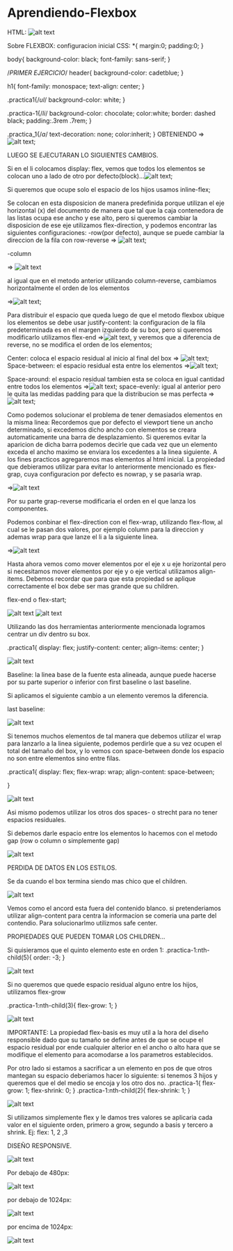 # Aprendiendo-Flexbox
HTML:
![alt text](image-12.png)

Sobre FLEXBOX:
configuracion inicial CSS:
*{
  margin:0;
  padding:0;
}

body{
  background-color: black;
  font-family: sans-serif;
}

/*PRIMER EJERCICIO*/
header{
  background-color: cadetblue;
}

h1{
  font-family: monospace;
  text-align: center;
}

.practica1{/*ul*/
 background-color: white;
}

.practica-1{/*li*/
  background-color: chocolate;
  color:white;
  border: dashed black;
  padding:.3rem .7rem;
}


.practica_1{/*a*/
  text-decoration: none;
  color:inherit;
}
OBTENIENDO => ![alt text](image-2.png);

LUEGO SE EJECUTARAN LO SIGUIENTES CAMBIOS.

Si en el li colocamos display: flex, vemos que todos los elementos se colocan uno a lado de otro por defecto(block)...![alt text](image-3.png);

Si queremos que ocupe solo el espacio de los hijos usamos inline-flex;

Se colocan en esta disposicion de manera predefinida porque utilizan el eje horizontal (x) del documento de manera que tal que la caja contenedora de las listas ocupa ese ancho y ese alto, pero si queremos cambiar la disposicion de ese eje utilizamos flex-direction, y podemos encontrar las siguientes configuraciones:
  -row(por defecto), aunque se puede cambiar la direccion de la fila con row-reverse => ![alt text](image-5.png);


  -column 
  
  => ![alt text](image-4.png) 
  
  al igual que en el metodo anterior utilizando column-reverse, cambiamos horizontalmente el orden de los elementos 
  
  =>![alt text](image-6.png);

Para distribuir el espacio que queda luego de que el metodo flexbox ubique los elementos se debe usar justify-content:
la configuracion de la fila predeterminada es en el margen izquierdo de su box, pero si queremos modificarlo utilizamos flex-end
=>![alt text](image-7.png), y veremos que a diferencia de reverse, no se modifica el orden de los elementos;

Center: coloca el espacio residual al inicio al final del box 
=> ![alt text](image-8.png);
Space-between: el espacio residual esta entre los elementos 
=>![alt text](image-9.png);

Space-around: el espacio residual tambien esta se coloca en igual cantidad entre todos los elementos 
=>![alt text](image-10.png);
space-evenly: igual al anterior pero le quita las medidas padding para que la distribucion se mas perfecta
=> ![alt text](image-11.png);

Como podemos solucionar el problema de tener demasiados elementos en la misma linea:
Recordemos que por defecto el viewport tiene un ancho determinado, si excedemos dicho ancho con elementos se creara automaticamente una barra de desplazamiento. Si queremos evitar la aparicion de dicha barra podemos decirle que cada vez que un elemento exceda el ancho maximo se enviara los excedentes a la linea siguiente. 
A los fines practicos agregaremos mas elementos al html inicial.
La propiedad que debieramos utilizar para evitar lo anteriormente mencionado es flex-grap, cuya configuracion por defecto es nowrap, y se pasaria wrap.

=>![alt text](image-13.png)

Por su parte grap-reverse modificaria el orden en el que lanza los componentes.

Podemos conbinar el flex-direction con el flex-wrap, utilizando flex-flow, al cual se le pasan dos valores, por ejemplo column para la direccion y ademas wrap para que lanze el li a la siguiente linea.

=>![alt text](image-14.png)

Hasta ahora vemos como mover elementos por el eje x u eje horizontal pero si necesitamos mover elementos por eje y o eje vertical utilizamos align-items.
Debemos recordar que para que esta propiedad se aplique correctamente el box debe ser mas grande que su children.

flex-end o flex-start;


![alt text](image-15.png) 
![alt text](image-16.png)

Utilizando las dos herramientas anteriormente mencionada logramos centrar un div dentro su box. 

.practica1{
  display: flex;
  justify-content: center;
  align-items: center;
}

![alt text](image-17.png)

Baseline: la linea base de la fuente esta alineada, aunque puede hacerse por su parte superior o inferior con first baseline o last baseline.

Si aplicamos el siguiente cambio a un elemento veremos la diferencia.

last baseline:

![alt text](image-18.png)

Si tenemos muchos elementos de tal manera que debemos utilizar el wrap para lanzarlo a la linea siguiente, podemos perdirle que a su vez ocupen el total del tamaño del box, y lo vemos con space-between donde los espacio no son entre elementos sino entre filas.

.practica1{
  display: flex;
  flex-wrap: wrap;
  align-content: space-between;

}

![alt text](image-19.png)

Asi mismo podemos utilizar los otros dos spaces- o strecht para no tener espacios residuales.


Si debemos darle espacio entre los elementos lo hacemos con el metodo gap (row o column o simplemente gap)

![alt text](image-20.png)

PERDIDA DE DATOS EN LOS ESTILOS.

Se da cuando el box termina siendo mas chico que el children.

![alt text](image-21.png)

Vemos como el ancord esta fuera del contenido blanco. si pretenderiamos utilizar align-content para centra la informacion se comeria una parte del contendio. Para solucionarlmo utilizmos safe center.

PROPIEDADES QUE PUEDEN TOMAR LOS CHILDREN...

Si quisieramos que el quinto elemento este en orden 1:
.practica-1:nth-child(5){
  order: -3;
}

![alt text](image-22.png)

Si no queremos que quede espacio residual alguno entre los hijos, utilizamos flex-grow

.practica-1:nth-child(3){
  flex-grow: 1;
}

![alt text](image-23.png)

IMPORTANTE:
La propiedad flex-basis es muy util a la hora del diseño responsible dado que su tamaño se define antes de que se ocupe el espacio residual por ende cualquier alterior en el ancho o alto hara que se modifique el elemento para acomodarse a los parametros establecidos.

Por otro lado si estamos  a sacrificar a un elemento en pos de que otros mantegan su espacio deberiamos hacer lo siguiente:
si tenemos 3 hijos y queremos que el del medio se encoja y los otro dos no.
.practica-1{
  flex-grow: 1;
   flex-shrink: 0;
}
.practica-1:nth-child(2){
  flex-shrink: 1;
}

![alt text](image-24.png)

Si utilizamos simplemente flex y le damos tres valores se aplicaria cada valor en el siguiente orden, primero a grow, segundo a basis y tercero a shrink. Ej: flex: 1, 2 ,3

DISEÑO RESPONSIVE.

![alt text](image-25.png)

Por debajo de 480px:

![alt text](image-26.png)

por debajo de 1024px:

![alt text](image-27.png)

por encima de 1024px:

![alt text](image-28.png)








